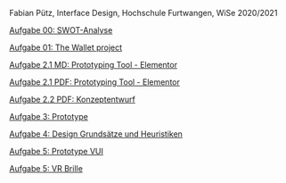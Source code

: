Fabian Pütz, Interface Design, Hochschule Furtwangen, WiSe 2020/2021

<a href="https://docs.google.com/presentation/d/1Ne3Paq2W-FKsZZToz5mWbKks7Gm6A9fWEtGESn9eIoM/edit?usp=sharing">Aufgabe 00: SWOT-Analyse</a>

<a href="IFD Aufgabe 1.pdf">Aufgabe 01: The Wallet project</a>

<a href="Interface Design Aufgabe 2.1.txt">Aufgabe 2.1 MD: Prototyping Tool - Elementor</a>

<a href="Aufgabe 2 IFD.pdf">Aufgabe 2.1 PDF: Prototyping Tool - Elementor</a>

<a href="IFD Aufgabe 2.2.pdf">Aufgabe 2.2 PDF: Konzeptentwurf<a/>
  
<a href="https://1p8w4f.axshare.com"> Aufgabe 3: Prototype<a/>
  
<a href="https://drive.google.com/file/d/1lfqvaGuaSpGQ1FOYGlRF2wEinG9fcumE/view?usp=sharing">Aufgabe 4: Design Grundsätze und Heuristiken<a/>

<a href="https://xd.adobe.com/view/af144ece-bc7e-42d0-4953-c22616ad2790-d925/?fullscreen&hints=off"> Aufgabe 5: Prototype VUI <a/>
  
<a href="VR Cardboard Brille-konvertiert.pdf">Aufgabe 5: VR Brille </a>
